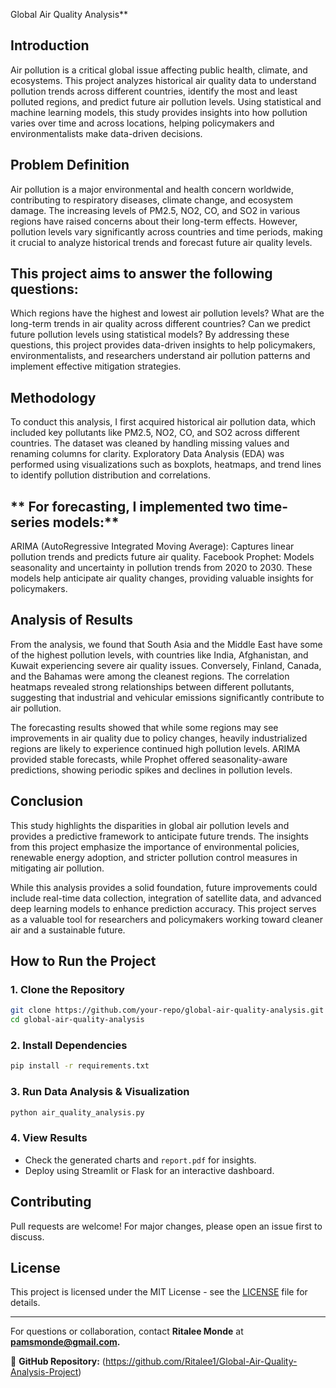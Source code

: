 Global Air Quality Analysis**

## **Introduction**

Air pollution is a critical global issue affecting public health, climate, and ecosystems. This project analyzes historical air quality data to understand pollution trends across different countries, identify the most and least polluted regions, and predict future air pollution levels. Using statistical and machine learning models, this study provides insights into how pollution varies over time and across locations, helping policymakers and environmentalists make data-driven decisions.

## **Problem Definition**
Air pollution is a major environmental and health concern worldwide, contributing to respiratory diseases, climate change, and ecosystem damage. The increasing levels of PM2.5, NO2, CO, and SO2 in various regions have raised concerns about their long-term effects. However, pollution levels vary significantly across countries and time periods, making it crucial to analyze historical trends and forecast future air quality levels.

## **This project aims to answer the following questions:**

Which regions have the highest and lowest air pollution levels?
What are the long-term trends in air quality across different countries?
Can we predict future pollution levels using statistical models?
By addressing these questions, this project provides data-driven insights to help policymakers, environmentalists, and researchers understand air pollution patterns and implement effective mitigation strategies.

## **Methodology**
To conduct this analysis, I first acquired historical air pollution data, which included key pollutants like PM2.5, NO2, CO, and SO2 across different countries. The dataset was cleaned by handling missing values and renaming columns for clarity. Exploratory Data Analysis (EDA) was performed using visualizations such as boxplots, heatmaps, and trend lines to identify pollution distribution and correlations.

## ** For forecasting, I implemented two time-series models:**

ARIMA (AutoRegressive Integrated Moving Average): Captures linear pollution trends and predicts future air quality.
Facebook Prophet: Models seasonality and uncertainty in pollution trends from 2020 to 2030.
These models help anticipate air quality changes, providing valuable insights for policymakers.

## **Analysis of Results**
From the analysis, we found that South Asia and the Middle East have some of the highest pollution levels, with countries like India, Afghanistan, and Kuwait experiencing severe air quality issues. Conversely, Finland, Canada, and the Bahamas were among the cleanest regions. The correlation heatmaps revealed strong relationships between different pollutants, suggesting that industrial and vehicular emissions significantly contribute to air pollution.

The forecasting results showed that while some regions may see improvements in air quality due to policy changes, heavily industrialized regions are likely to experience continued high pollution levels. ARIMA provided stable forecasts, while Prophet offered seasonality-aware predictions, showing periodic spikes and declines in pollution levels.

## **Conclusion**
This study highlights the disparities in global air pollution levels and provides a predictive framework to anticipate future trends. The insights from this project emphasize the importance of environmental policies, renewable energy adoption, and stricter pollution control measures in mitigating air pollution.

While this analysis provides a solid foundation, future improvements could include real-time data collection, integration of satellite data, and advanced deep learning models to enhance prediction accuracy. This project serves as a valuable tool for researchers and policymakers working toward cleaner air and a sustainable future.

## **How to Run the Project**
### **1. Clone the Repository**
```bash
git clone https://github.com/your-repo/global-air-quality-analysis.git
cd global-air-quality-analysis
```
### **2. Install Dependencies**
```bash
pip install -r requirements.txt
```
### **3. Run Data Analysis & Visualization**
```bash
python air_quality_analysis.py
```
### **4. View Results**
- Check the generated charts and `report.pdf` for insights.
- Deploy using Streamlit or Flask for an interactive dashboard.

## **Contributing**
Pull requests are welcome! For major changes, please open an issue first to discuss.

## **License**
This project is licensed under the MIT License - see the [LICENSE](LICENSE) file for details.

---
For questions or collaboration, contact **Ritalee Monde** at **pamsmonde@gmail.com.**

📌 **GitHub Repository:** (https://github.com/Ritalee1/Global-Air-Quality-Analysis-Project)
